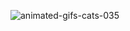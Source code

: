 ![animated-gifs-cats-035](https://user-images.githubusercontent.com/110637124/185765924-ba96d695-428e-4fb7-acd5-77141d611ebe.gif)
